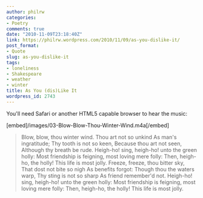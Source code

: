 ```yaml
---
author: philrw
categories:
- Poetry
comments: true
date: "2010-11-09T23:18:40Z"
link: https://philrw.wordpress.com/2010/11/09/as-you-dislike-it/
post_format:
- Quote
slug: as-you-dislike-it
tags:
- loneliness
- Shakespeare
- weather
- winter
title: As You (dis)Like It
wordpress_id: 2743
---
```


You'll need Safari or another HTML5 capable browser to hear the music:

[embed]/images/03-Blow-Blow-Thou-Winter-Wind.m4a[/embed]


<blockquote>Blow, blow, thou winter wind.
Thou art not so unkind
As man's ingratitude;
Thy tooth is not so keen,
Because thou art not seen,
Although thy breath be rude.<!--more-->
Heigh-ho! sing, heigh-ho! unto the green holly:
Most friendship is feigning, most loving mere folly:
Then, heigh-ho, the holly!
This life is most jolly.
Freeze, freeze, thou bitter sky,
That dost not bite so nigh
As benefits forgot:
Though thou the waters warp,
Thy sting is not so sharp
As friend remember'd not.
Heigh-ho! sing, heigh-ho! unto the green holly:
Most friendship is feigning, most loving mere folly:
Then, heigh-ho, the holly!
This life is most jolly.</blockquote>
